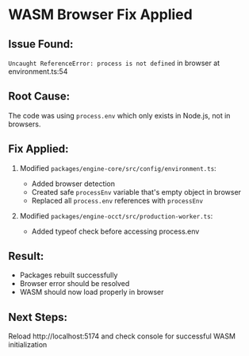 # WASM Browser Fix Applied

## Issue Found:
`Uncaught ReferenceError: process is not defined` in browser at environment.ts:54

## Root Cause:
The code was using `process.env` which only exists in Node.js, not in browsers.

## Fix Applied:
1. Modified `packages/engine-core/src/config/environment.ts`:
   - Added browser detection
   - Created safe `processEnv` variable that's empty object in browser
   - Replaced all `process.env` references with `processEnv`

2. Modified `packages/engine-occt/src/production-worker.ts`:
   - Added typeof check before accessing process.env

## Result:
- Packages rebuilt successfully
- Browser error should be resolved
- WASM should now load properly in browser

## Next Steps:
Reload http://localhost:5174 and check console for successful WASM initialization